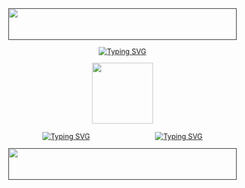 <div id="header" align="center">
<a href="">
<img src="https://64.media.tumblr.com/f72a90f1926d53d7528b0497d5f24973/9b1c95288c427100-81/s1280x1920/c9e39f46f014dd8e78236a01b40f3a368a48c7a5.pnj" width='450' height='62'>
</a>

<div id="header" align="center">

[![Typing SVG](https://readme-typing-svg.demolab.com?font=a+gothique+time&size=30&letterSpacing=1px&duration=4000&pause=1000&center=true&vCenter=true&color=ffffff&width=435&lines=I+want+to+slit+your+throat+and+eat+until+i+get+sick)](https://www.youtube.com/watch?v=Jz0Zsu9J8Os)

<div id="header" align="center">
<a href="https://www.youtube.com/watch?v=1-m1PSLzN6c">
<img src="https://files.catbox.moe/p5x1ib.png" width='120' height='120'>
</a>
<div id="header" align="center">

[![Typing SVG](https://readme-typing-svg.demolab.com?font=a+gothique+time&size=30&letterSpacing=1px&duration=1&pause=100000000000&&center=true&vCenter=true&color=ffffff&width=48&height=48&lines=Sentry)](https://sntry.cc/helel)ㅤㅤㅤㅤㅤㅤㅤㅤㅤㅤ[![Typing SVG](https://readme-typing-svg.demolab.com?font=a+gothique+time&size=30&letterSpacing=1px&duration=1&pause=100000000000&&center=true&vCenter=true&color=ffffff&width=60&height=48&lines=Atabook)](https://helel.atabook.org/)

<div id="header" align="center">
<a href="">
<img src="https://64.media.tumblr.com/1e3e9d10df3d513eec33c4f167c9abc2/9b1c95288c427100-d6/s1280x1920/078d25bbf9fe2371bcefc43b7f129df7562b8178.pnj" width='450' height='62'>
</a>
